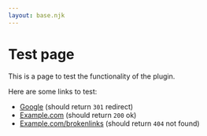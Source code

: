```yaml
---
layout: base.njk
---
```


# Test page

This is a page to test the functionality of the plugin.

Here are some links to test:

- [Google](https://google.com) (should return `301` redirect)
- [Example.com](https://example.com) (should return `200` ok)
- [Example.com/brokenlinks](https://example.com/brokenlinks) (should return `404` not found)